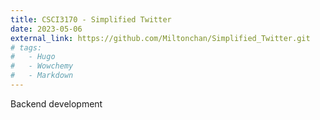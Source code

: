 ```yaml
---
title: CSCI3170 - Simplified Twitter
date: 2023-05-06
external_link: https://github.com/Miltonchan/Simplified_Twitter.git
# tags:
#   - Hugo
#   - Wowchemy
#   - Markdown
---
```

Backend development
<!--more-->
